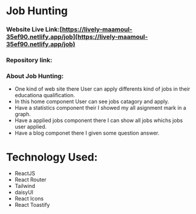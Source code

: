 # Job Hunting

### Website Live Link:[https://lively-maamoul-35ef90.netlify.app/job](https://lively-maamoul-35ef90.netlify.app/job)

### Repository link:[]()

### About Job Hunting:
- One kind of web site there User can  apply differents kind of jobs in their educationa qualification.
- In this home component User can see jobs catagory and apply.
- Have a statistics component their I showed my all asignment mark in a graph.
- Have a applied jobs component there I can show all jobs whichs jobs user applied.
- Have a blog componet there I given some question answer.

# Technology Used:
- ReactJS
- React Router
- Tailwind
- daisyUI
- React Icons
- React Toastify
